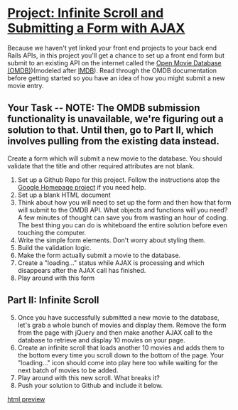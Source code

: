 # [Project: Infinite Scroll and Submitting a Form with AJAX](http://www.theodinproject.com/javascript-and-jquery/infinite-scroll-and-submitting-a-form-with-ajax)
  
Because we haven't yet linked your front end projects to your back end Rails APIs, in this project you'll get a chance to set up a front end form but submit to an existing API on the internet called the [Open Movie Database (OMDB)](http://www.omdbapi.com/))(modeled after [IMDB](http://www.imdb.com)). Read through the OMDB documentation before getting started so you have an idea of how you might submit a new movie entry.


## Your Task -- NOTE: The OMDB submission functionality is unavailable, we're figuring out a solution to that.  Until then, go to Part II, which involves pulling from the existing data instead.

Create a form which will submit a new movie to the database.  You should validate that the title and other required attributes are not blank.

1. Set up a Github Repo for this project.  Follow the instructions atop the [Google Homepage project](/web-development-101/html-css) if you need help.
1. Set up a blank HTML document
1. Think about how you will need to set up the form and then how that form will submit to the OMDB API.  What objects and functions will you need? A few minutes of thought can save you from wasting an hour of coding.  The best thing you can do is whiteboard the entire solution before even touching the computer.
2. Write the simple form elements.  Don't worry about styling them.
3. Build the validation logic.
4. Make the form actually submit a movie to the database.
4. Create a "loading..." status while AJAX is processing and which disappears after the AJAX call has finished.
5. Play around with this form

## Part II: Infinite Scroll

5. Once you have successfully submitted a new movie to the database, let's grab a whole bunch of movies and display them.  Remove the form from the page with jQuery and then make another AJAX call to the database to retrieve and display 10 movies on your page. 
6. Create an infinite scroll that loads another 10 movies and adds them to the bottom every time you scroll down to the bottom of the page.  Your "loading..." icon should come into play here too while waiting for the next batch of movies to be added.
7. Play around with this new scroll.  What breaks it?
8. Push your solution to Github and include it below.

[html preview](http://htmlpreview.github.io/?https://github.com/AtActionPark/odin_ajax_scroll/blob/master/main.html)
